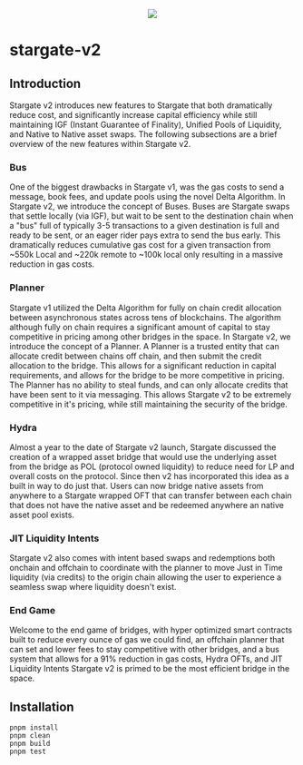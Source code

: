 <p align="center">
  <a href="https://stargate.finance">
    <img src="https://stargate.finance/media/images/og-image.jpg"/>
  </a>
</p>

# stargate-v2

## Introduction

Stargate v2 introduces new features to Stargate that both dramatically reduce cost, and significantly increase capital efficiency while still maintaining IGF (Instant Guarantee of Finality), Unified Pools of Liquidity, and Native to Native asset swaps. The following subsections are a brief overview of the new features within Stargate v2.

### Bus

One of the biggest drawbacks in Stargate v1, was the gas costs to send a message, book fees, and update pools using the novel Delta Algorithm. In Stargate v2, we introduce the concept of Buses. Buses are Stargate swaps that settle locally (via IGF), but wait to be sent to the destination chain when a "bus" full of typically 3-5 transactions to a given destination is full and ready to be sent, or an eager rider pays extra to send the bus early. This dramatically reduces cumulative gas cost for a given transaction from ~550k Local and ~220k remote to ~100k local only resulting in a massive reduction in gas costs.

### Planner

Stargate v1 utilized the Delta Algorithm for fully on chain credit allocation between asynchronous states across tens of blockchains. The algorithm although fully on chain requires a significant amount of capital to stay competitive in pricing among other bridges in the space. In Stargate v2, we introduce the concept of a Planner. A Planner is a trusted entity that can allocate credit between chains off chain, and then submit the credit allocation to the bridge. This allows for a significant reduction in capital requirements, and allows for the bridge to be more competitive in pricing. The Planner has no ability to steal funds, and can only allocate credits that have been sent to it via messaging. This allows Stargate v2 to be extremely competitive in it's pricing, while still maintaining the security of the bridge.

### Hydra

Almost a year to the date of Stargate v2 launch, Stargate discussed the creation of a wrapped asset bridge that would use the underlying asset from the bridge as POL (protocol owned liquidity) to reduce need for LP and overall costs on the protocol. Since then v2 has incorporated this idea as a built in way to do just that. Users can now bridge native assets from anywhere to a Stargate wrapped OFT that can transfer between each chain that does not have the native asset and be redeemed anywhere an native asset pool exists.

### JIT Liquidity Intents

Stargate v2 also comes with intent based swaps and redemptions both onchain and offchain to coordinate with the planner to move Just in Time liquidity (via credits) to the origin chain allowing the user to experience a seamless swap where liquidity doesn't exist.

### End Game

Welcome to the end game of bridges, with hyper optimized smart contracts built to reduce every ounce of gas we could find, an offchain planner that can set and lower fees to stay competitive with other bridges, and a bus system that allows for a 91% reduction in gas costs, Hydra OFTs, and JIT Liquidity Intents Stargate v2 is primed to be the most efficient bridge in the space.

## Installation

```shell
pnpm install
pnpm clean
pnpm build
pnpm test
```
